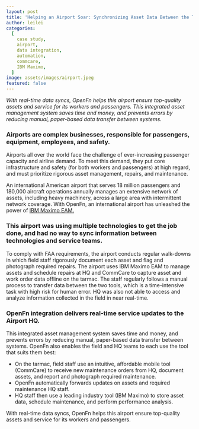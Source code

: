 ```yaml
---
layout: post
title: 'Helping an Airport Soar: Synchronizing Asset Data Between the Tarmac and HQ'
author: leilei
categories:
  [
    case study,
    airport,
    data integration,
    automation,
    commcare,
    IBM Maximo,
  ]
image: assets/images/airport.jpeg
featured: false
---
```


_With real-time data syncs, OpenFn helps this airport ensure top-quality assets and service for its workers and passengers. This integrated asset management system saves time and money, and prevents errors by reducing manual, paper-based data transfer between systems._

### Airports are complex businesses, responsible for passengers, equipment, employees, and safety. 

Airports all over the world face the challenge of ever-increasing passenger capacity and airline demand. To meet this demand, they put core infrastructure and safety (for both workers and passengers) at high regard, and must prioritize rigorous asset management, repairs, and maintenance.  

An international American airport that serves 18 million passengers and 180,000 aircraft operations annually manages an extensive network of assets, including heavy machinery, across a large area with intermittent network coverage. With OpenFn, an international airport has unleashed the power of [IBM Maximo EAM.](https://www.ibm.com/support/knowledgecenter/SSBLW8/com.ibm.mamc.doc/overview/c_prod_overview.html)

### This airport was using multiple technologies to get the job done, and had no way to sync information between technologies and service teams.  

To comply with FAA requirements, the airport conducts regular walk-downs in which field staff rigorously document each asset and flag and photograph required repairs. The airport uses IBM Maximo EAM to manage assets and schedule repairs at HQ and CommCare to capture asset and work order data offline on the tarmac. The staff regularly follows a manual process to transfer data between the two tools, which is a time-intensive task with high risk for human error. HQ was also not able to access and analyze information collected in the field in near real-time.

### OpenFn integration delivers real-time service updates to the Airport HQ. 

This integrated asset management system saves time and money, and prevents errors by reducing manual, paper-based data transfer between systems. OpenFn also enables the field and HQ teams to each use the tool that suits them best: 
- On the tarmac, field staff use an intuitive, affordable mobile tool (CommCare) to receive new maintenance orders from HQ, document assets, and report and photograph required maintenance. 
- OpenFn automatically forwards updates on assets and required maintenance HQ staff. 
- HQ staff then use a leading industry tool (IBM Maximo) to store asset data, schedule maintenance, and perform performance analysis.

With real-time data syncs, OpenFn helps this airport ensure top-quality assets and service for its workers and passengers.

